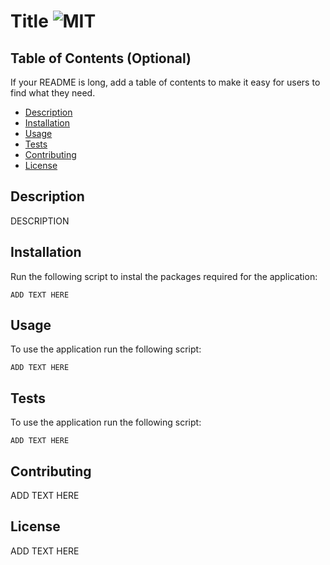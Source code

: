 # Title ![MIT](https://img.shields.io/static/v1?label=<${}>&message=<License>&color=<Green>)

## Table of Contents (Optional)

If your README is long, add a table of contents to make it easy for users to find what they need.

- [Description](#description)
- [Installation](#installation)
- [Usage](#usage)
- [Tests](#tests)
- [Contributing](#contributing)
- [License](#license)

## Description

DESCRIPTION

## Installation

Run the following script to instal the packages required for the application:

```
ADD TEXT HERE
```

## Usage

To use the application run the following script:

```
ADD TEXT HERE
```

## Tests

To use the application run the following script:

```
ADD TEXT HERE
```

## Contributing

ADD TEXT HERE

## License

ADD TEXT HERE
